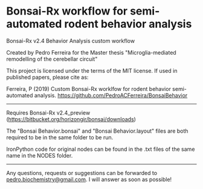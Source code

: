 # Bonsai-Rx workflow for semi-automated rodent behavior analysis
Bonsai-Rx v2.4 Behavior Analysis custom workflow

Created by Pedro Ferreira for the Master thesis "Microglia-mediated remodelling of the cerebellar circuit"

This project is licensed under the terms of the MIT license. If used in published papers, please cite as:

Ferreira, P (2019) Custom Bonsai-Rx worklfow for rodent behavior semi-automated analysis. https://github.com/PedroACFerreira/BonsaiBehavior

---------------------------------------------------------------------------------------------------------------------- 

Requires Bonsai-Rx v2.4_preview (https://bitbucket.org/horizongir/bonsai/downloads)

The "Bonsai Behavior.bonsai" and "Bonsai Behavior.layout" files are both required to be in the same folder to be run. 

IronPython code for original nodes can be found in the .txt files of the same name in the NODES folder.

---------------------------------------------------------------------------------------------------------------------- 

Any questions, requests or suggestions can be forwarded to pedro.biochemistry@gmail.com. I will answer as soon as possible!

